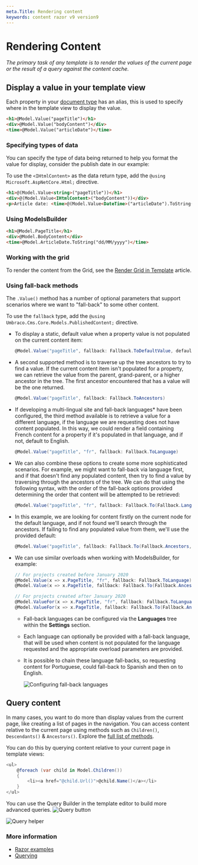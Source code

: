 ```yaml
---
meta.Title: Rendering content
keywords: content razor v9 version9
---
```


# Rendering Content

_The primary task of any template is to render the values of the current page or the result of a query against the content cache._

## Display a value in your template view

Each property in your [document type](../data/defining-content.md#what-is-a-document-type) has an alias, this is used to specify where in the template view to display the value.

```html
<h1>@Model.Value("pageTitle")</h1>
<div>@Model.Value("bodyContent")</div>
<time>@Model.Value("articleDate")</time>
```

### Specifying types of data

You can specify the type of data being returned to help you format the value for display, consider the publish date in our example:

To use the `<IHtmlContent>` as the data return type, add the `@using Microsoft.AspNetCore.Html;` directive.

```html
<h1>@(Model.Value<string>("pageTitle"))</h1>
<div>@(Model.Value<IHtmlContent>("bodyContent"))</div>
<p>Article date: <time>@(Model.Value<DateTime>("articleDate").ToString("dd/MM/yyyy"))</time></p>
```

### Using ModelsBuilder

```html
<h1>@Model.PageTitle</h1>
<div>@Model.BodyContent</div>
<time>@Model.ArticleDate.ToString("dd/MM/yyyy")</time>
```

### Working with the grid

To render the content from the Grid, see the [Render Grid in Template](../backoffice/property-editors/built-in-umbraco-property-editors/grid-layout/render-grid-in-template.md#render-grid-in-template) article.

### Using fall-back methods

The `.Value()` method has a number of optional parameters that support scenarios where we want to "fall-back" to some other content. 

To use the `fallback` type, add the `@using Umbraco.Cms.Core.Models.PublishedContent;` directive.

*   To display a static, default value when a property value is not populated on the current content item:

    ```csharp
    @Model.Value("pageTitle", fallback: Fallback.ToDefaultValue, defaultValue: new HtmlString("Default page title"))
    ```
*   A second supported method is to traverse up the tree ancestors to try to find a value. If the current content item isn't populated for a property, we can retrieve the value from the parent, grand-parent, or a higher ancestor in the tree. The first ancestor encountered that has a value will be the one returned.

    ```csharp
    @Model.Value("pageTitle", fallback: Fallback.ToAncestors)
    ```
*   If developing a multi-lingual site and fall-back languages\* have been configured, the third method available is to retrieve a value for a different language, if the language we are requesting does not have content populated. In this way, we could render a field containing French content for a property if it's populated in that language, and if not, default to English.

    ```csharp
    @Model.Value("pageTitle", "fr", fallback: Fallback.ToLanguage)
    ```
*   We can also combine these options to create some more sophisticated scenarios. For example, we might want to fall-back via language first, and if that doesn't find any populated content, then try to find a value by traversing through the ancestors of the tree. We can do that using the following syntax, with the order of the fall-back options provided determining the order that content will be attempted to be retrieved:

    ```csharp
    @Model.Value("pageTitle", "fr", fallback: Fallback.To(Fallback.Language, Fallback.Ancestors))
    ```
*   In this example, we are looking for content firstly on the current node for the default language, and if not found we'll search through the ancestors. If failing to find any populated value from them, we'll use the provided default:

    ```csharp
    @Model.Value("pageTitle", fallback: Fallback.To(Fallback.Ancestors, Fallback.DefaultValue), defaultValue: new HtmlString("Default page title"))
    ```
*   We can use similar overloads when working with ModelsBuilder, for example:

    ```csharp
    // For projects created before January 2020
    @Model.Value(x => x.PageTitle, "fr", fallback: Fallback.ToLanguage)
    @Model.Value(x => x.PageTitle, fallback: Fallback.To(Fallback.Ancestors, Fallback.DefaultValue), defaultValue: new HtmlString("Default page title"))

    // For projects created after January 2020
    @Model.ValueFor(x => x.PageTitle, "fr", fallback: Fallback.ToLanguage)
    @Model.ValueFor(x => x.PageTitle, fallback: Fallback.To(Fallback.Ancestors, Fallback.DefaultValue), defaultValue: new HtmlString("Default page title"))
    ```

    * Fall-back languages can be configured via the **Languages** tree within the **Settings** section.
    * Each language can optionally be provided with a fall-back language, that will be used when content is not populated for the language requested and the appropriate overload parameters are provided.
    *   It is possible to chain these language fall-backs, so requesting content for Portuguese, could fall-back to Spanish and then on to English.

        ![Configuring fall-back languages](images/language-fallback.png)

## Query content

In many cases, you want to do more than display values from the current page, like creating a list of pages in the navigation. You can access content relative to the current page using methods such as `Children()`, `Descendants()` & `Ancestors()`. Explore the [full list of methods](../../reference/templating/mvc/querying.md#traversing).

You can do this by querying content relative to your current page in template views:

```csharp
<ul>
    @foreach (var child in Model.Children())
    {
        <li><a href="@child.Url()">@child.Name()</a></li>
    }
</ul>
```

You can use the Query Builder in the template editor to build more advanced queries. ![Query button](images/button-v8.png)

![Query helper](images/query-v9.png)

### More information

* [Razor examples](../../reference/templating/mvc/examples.md)
* [Querying](../../reference/templating/mvc/querying.md)
